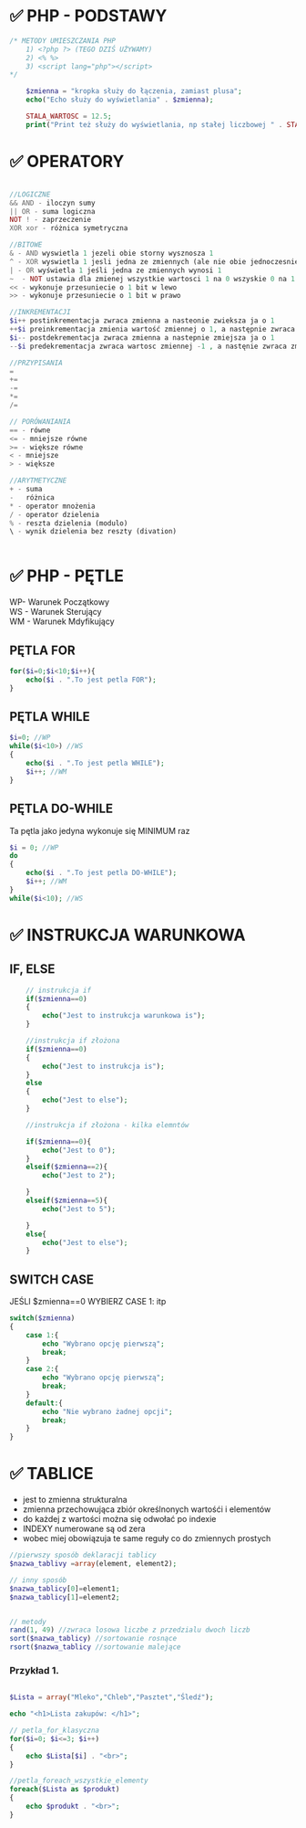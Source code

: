 # ✅ PHP - PODSTAWY

```php
/* METODY UMIESZCZANIA PHP
    1) <?php ?> (TEGO DZIŚ UŻYWAMY)
    2) <% %>
    3) <script lang="php"></script>
*/

    $zmienna = "kropka służy do łączenia, zamiast plusa";
    echo("Echo służy do wyświetlania" . $zmienna);

    STALA_WARTOSC = 12.5;
    print("Print też służy do wyświetlania, np stałej liczbowej " . STALA_WARTOSC );

```

# ✅ OPERATORY

```php

//LOGICZNE
&& AND - iloczyn sumy
|| OR - suma logiczna
NOT ! - zaprzeczenie
XOR xor - różnica symetryczna

//BITOWE
& - AND wyswietla 1 jezeli obie storny wysznosza 1
^ - XOR wyswietla 1 jesli jedna ze zmiennych (ale nie obie jednoczesnie wynosi 1)
| - OR wyświetla 1 jeśli jedna ze zmiennych wynosi 1
~  - NOT ustawia dla zmienej wszystkie wartosci 1 na 0 wszyskie 0 na 1
<< - wykonuje przesuniecie o 1 bit w lewo
>> - wykonuje przesuniecie o 1 bit w prawo

//INKREMENTACJI
$i++ postinkrementacja zwraca zmienna a nasteonie zwieksza ja o 1
++$i preinkrementacja zmienia wartość zmiennej o 1, a następnie zwraca zmienna
$i-- postdekrementacja zwraca zmienna a nastepnie zmiejsza ja o 1
--$i predekrementacja zwraca wartosc zmiennej -1 , a nastęnie zwraca zmienną

//PRZYPISANIA
=
+=
-=
*=
/=

// PORÓWANIANIA
== - równe
<= - mniejsze równe
>= - większe równe
< - mniejsze
> - większe

//ARYTMETYCZNE
+ - suma
-   różnica
* - operator mnożenia
/ - operator dzielenia
% - reszta dzielenia (modulo)
\ - wynik dzielenia bez reszty (divation)



```

# ✅ PHP - PĘTLE

WP- Warunek Początkowy
\
WS - Warunek Sterujący
\
WM - Warunek Mdyfikujący

## PĘTLA FOR
```php
for($i=0;$i<10;$i++){
    echo($i . ".To jest petla FOR");
}
```
## PĘTLA WHILE
```php
$i=0; //WP
while($i<10>) //WS
{
    echo($i . ".To jest petla WHILE");
    $i++; //WM
}
```

## PĘTLA DO-WHILE
Ta pętla jako jedyna wykonuje się MINIMUM raz
```php
$i = 0; //WP
do
{
    echo($i . ".To jest petla DO-WHILE");
    $i++; //WM
}
while($i<10); //WS


```

# ✅ INSTRUKCJA WARUNKOWA

## IF, ELSE
```PHP
    // instrukcja if
    if($zmienna==0)
    {
        echo("Jest to instrukcja warunkowa is");
    }

    //instrukcja if złożona
    if($zmienna==0)
    {
        echo("Jest to instrukcja is");
    }
    else
    {
        echo("Jest to else");
    }

    //instrukcja if złożona - kilka elemntów

    if($zmienna==0){
        echo("Jest to 0");
    }
    elseif($zmienna==2){
        echo("Jest to 2");

    }
    elseif($zmienna==5){
        echo("Jest to 5");

    }
    else{
        echo("Jest to else");
    }

```


## SWITCH CASE
JEŚLI $zmienna==0 WYBIERZ CASE 1: itp
```php
switch($zmienna)
{
    case 1:{
        echo "Wybrano opcję pierwszą";
        break;
    }
    case 2:{
        echo "Wybrano opcję pierwszą";
        break;
    }
    default:{
        echo "Nie wybrano żadnej opcji";
        break;
    }
}
```

#  ✅ TABLICE 

- jest to zmienna strukturalna
- zmienna przechowująca zbiór określnonych wartośći i elementów
- do każdej z wartości można się odwołać po indexie
- INDEXY numerowane są od zera
- wobec miej obowiązuja te same reguły co do zmiennych prostych 

```php
//pierwszy sposób deklaracji tablicy
$nazwa_tablivy =array(element, element2);

// inny sposób
$nazwa_tablicy[0]=element1;
$nazwa_tablicy[1]=element2;


// metody
rand(1, 49) //zwraca losowa liczbe z przedzialu dwoch liczb
sort($nazwa_tablicy) //sortowanie rosnące
rsort($nazwa_tablicy //sortowanie malejące
```

### Przykład 1.
```php

$Lista = array("Mleko","Chleb","Pasztet","Śledź");

echo "<h1>Lista zakupów: </h1>";

// petla_for_klasyczna
for($i=0; $i<=3; $i++)
{
    echo $Lista[$i] . "<br>";
}

//petla_foreach_wszystkie_elementy
foreach($Lista as $produkt)
{
    echo $produkt . "<br>";
}





```